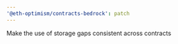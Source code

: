 ```yaml
---
'@eth-optimism/contracts-bedrock': patch
---
```


Make the use of storage gaps consistent across contracts
